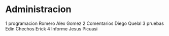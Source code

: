 # Administracion
1 programacion Romero Alex Gomez
2 Comentarios Diego Quelal
3 pruebas Edin Chechos Erick
4 Informe Jesus Picuasi
